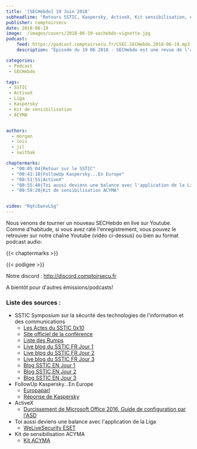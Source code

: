 ```yaml
---
title: '[SECHebdo] 19 Juin 2018'
subheadline: "Retours SSTIC, Kaspersky, ActiveX, Kit sensibilisation, etc."
publisher: comptoirsecu
date: 2018-06-19
image:  /images/covers/2018-06-19-sechebdo-vignette.jpg
podcast:
    feed: https://podcast.comptoirsecu.fr/CSEC.SECHebdo.2018-06-19.mp3
    description: "Épisode du 19 06 2018 - SECHebdo est une revue de l'actualité cybersécurité réalisée en live sur Youtube, généralement le mardi soir."

categories:
 - Podcast
 - SECHebdo

tags:
 - SSTIC
 - ActiveX
 - Liga
 - Kaspersky
 - Kit de sensibilisation
 - ACYMA


authors:
  - morgan
  - lois
  - jil
  - swithak

chaptermarks:
  - "00:05:04|Retour sur le SSTIC"
  - "00:41:10|FollowUp Kaspersky...En Europe"
  - "00:51:55|ActiveX"
  - "00:55:40|Toi aussi deviens une balance avec l'application de la Liga"
  - "00:59:20|Kit de sensibilisation ACYMA"


video: "RqtcEwnvLSg"
---
```


Nous venons de tourner un nouveau SECHebdo en live sur Youtube. Comme d'habitude, si vous avez raté l'enregistrement, vous pouvez le retrouver sur notre chaîne Youtube (vidéo ci-dessus) ou bien au format podcast audio:

{{< chaptermarks >}}

{{< podigee >}}

Notre discord : <http://discord.comptoirsecu.fr>

A bientôt pour d'autres émissions/podcasts!

### Liste des sources :

* SSTIC Symposium sur la sécurité des technologies de l'information et des communications
    * [Les Actes du SSTIC 0x10](http://actes.sstic.org/SSTIC18/actes-sstic-2018.pdf)
    * [Site officiel de la conférence](https://www.sstic.org/2018/programme/)
    * [Liste des Rumps](https://www.sstic.org/2018/presentation/2018_rumps/)
    * [Live blog du SSTIC FR Jour 1](http://www.n0secure.org/2018/06/sstic-2018-jour-1.html)
    * [Live blog du SSTIC FR Jour 2](http://www.n0secure.org/2018/06/sstic-2018-j2.html)
    * [Live blog du SSTIC FR Jour 3](http://www.n0secure.org/2018/06/sstic-2018-j3.html)
    * [Blog SSTIC EN Jour 1](https://blog.rootshell.be/2018/06/14/sstic-2018-wrap-day-1/)
    * [Blog SSTIC EN Jour 2](https://blog.rootshell.be/2018/06/14/sstic-2018-wrap-day-2/)
    * [Blog SSTIC EN Jour 3](https://blog.rootshell.be/2018/06/15/sstic-2018-wrap-day-3/)
* FollowUp Kaspersky...En Europe
    * [Europaparl](http://www.europarl.europa.eu/sides/getDoc.do?type=TA&reference=P8-TA-2018-0258&language=FR)
    * [Réponse de Kaspersky](https://www.kaspersky.com/about/press-releases/2018_kaspersky-lab-response-to-eu-parliament-vote)
* ActiveX
    * [Durcissement de Microsoft Office 2016, Guide de configuration par l'ASD](https://asd.gov.au/publications/protect/hardening-ms-office-2016.htm)
* Toi aussi deviens une balance avec l'application de la Liga
    * [WeLiveSecurity ESET](https://www.welivesecurity.com/2018/06/12/spains-la-liga-app-phones-detect-illegal/)
* Kit de sensibilisation ACYMA
    * [Kit ACYMA](https://www.cybermalveillance.gouv.fr/contenus-de-sensibilisation/)
